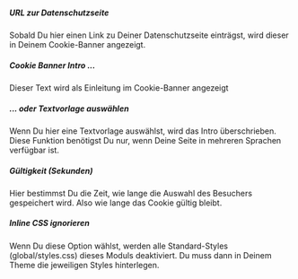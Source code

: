 ##### URL zur Datenschutzseite
Sobald Du hier einen Link zu Deiner Datenschutzseite einträgst, wird dieser in Deinem Cookie-Banner angezeigt.

##### Cookie Banner Intro ...
Dieser Text wird als Einleitung im Cookie-Banner angezeigt

##### ... oder Textvorlage auswählen
Wenn Du hier eine Textvorlage auswählst, wird das Intro überschrieben. Diese Funktion benötigst Du nur, wenn Deine Seite in mehreren Sprachen verfügbar ist.

##### Gültigkeit (Sekunden)
Hier bestimmst Du die Zeit, wie lange die Auswahl des Besuchers gespeichert wird. Also wie lange das Cookie gültig bleibt.

##### Inline CSS ignorieren
Wenn Du diese Option wählst, werden alle Standard-Styles (global/styles.css) dieses Moduls deaktiviert. Du muss dann in Deinem Theme die jeweiligen Styles hinterlegen.